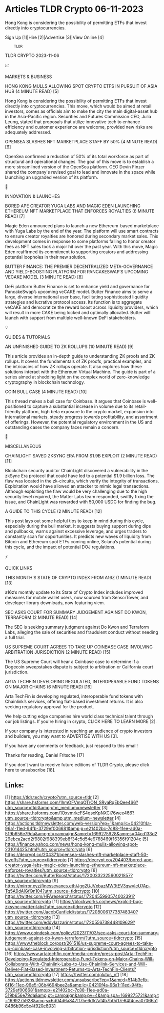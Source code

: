 # Articles TLDR Crypto 06-11-2023

Hong Kong is considering the possibility of permitting ETFs that
invest directly into cryptocurrencies.  

Sign Up [1]|Hire [2]|Advertise [3]|View Online [4] 

		TLDR 

TLDR CRYPTO 2023-11-06

📈 

MARKETS & BUSINESS

 HONG KONG MULLS ALLOWING SPOT CRYPTO ETFS IN PURSUIT OF ASIA HUB (4
MINUTE READ) [5] 

 Hong Kong is considering the possibility of permitting ETFs that
invest directly into cryptocurrencies. This move, which would be aimed
at retail investors, comes as officials aim to make the city the main
digital-asset hub in the Asia-Pacific region. Securities and Futures
Commission CEO, Julia Leung, stated that proposals that utilize
innovative tech to enhance efficiency and customer experience are
welcome, provided new risks are adequately addressed. 

 OPENSEA SLASHES NFT MARKETPLACE STAFF BY 50% (4 MINUTE READ) [6] 

 OpenSea confirmed a reduction of 50% of its total workforce as part
of structural and operational changes. The goal of this move is to
establish a more streamlined version of the OpenSea platform. CEO
Devin Finzer shared the company's revised goal to lead and innovate in
the space while launching an upgraded version of its platform. 

🚀 

INNOVATION & LAUNCHES

 BORED APE CREATOR YUGA LABS AND MAGIC EDEN LAUNCHING ETHEREUM NFT
MARKETPLACE THAT ENFORCES ROYALTIES (6 MINUTE READ) [7] 

 Magic Eden announced plans to launch a new Ethereum-based marketplace
with Yuga Labs by the end of the year. The platform will use smart
contracts to ensure creator royalties are honored during secondary
market sales. This development comes in response to some platforms
failing to honor creator fees as NFT sales took a major hit over the
past year. With this move, Magic Eden reaffirmed its commitment to
supporting creators and addressing potential loopholes in their new
solution. 

 BUTTER FINANCE: THE PREMIER DECENTRALIZED META-GOVERNANCE AND
YIELD-BOOSTING PLATFORM FOR PANCAKESWAP’S UPCOMING VECAKE MODEL (3
MINUTE READ) [8] 

 DeFi platform Butter Finance is set to enhance yield and governance
for PancakeSwap’s upcoming veCAKE model. Butter Finance aims to
serve a large, diverse international user base, facilitating
sophisticated liquidity strategies and lucrative protocol access. Its
function is to aggregate veCAKE and democratize the reward boost
across liquidity providers, which will result in more CAKE being
locked and optimally allocated. Butter will launch with support from
multiple well-known DeFi stakeholders. 

💡 

GUIDES & TUTORIALS

 AN UNFINISHED GUIDE TO ZK ROLLUPS (10 MINUTE READ) [9] 

 This article provides an in-depth guide to understanding ZK proofs
and ZK rollups. It covers the fundamentals of ZK proofs, practical
examples, and the intricacies of how ZK rollups operate. It also
explores how these solutions interact with the Ethereum Virtual
Machine. The guide is part of a series aimed at shedding light on the
complex world of zero-knowledge cryptography in blockchain technology.


 COIN BULL CASE (4 MINUTE READ) [10] 

 This thread makes a bull case for Coinbase. It argues that Coinbase
is well-positioned to capture a substantial increase in volume due to
its retail-friendly platform, high beta exposure to the crypto market,
expansion into international markets, steady progress towards
profitability, and assortment of offerings. However, the potential
regulatory environment in the US and outstanding cases the company
faces remain a concern. 

🦄 

MISCELLANEOUS

 CHAINLIGHT SAVED ZKSYNC ERA FROM $1.9B EXPLOIT (2 MINUTE READ) [11] 

 Blockchain security auditor ChainLight discovered a vulnerability in
the zkSync Era protocol that could have led to a potential $1.9
billion loss. The flaw was located in the zk-circuits, which verify
the integrity of transactions. Exploitation would have allowed an
attacker to mimic legal transactions. Although exploiting the flaw
would be very challenging due to the high security level required, the
Matter Labs team responded, swiftly fixing the issue, and ChainLight
was rewarded with 50,000 USDC for finding the bug. 

 A GUIDE TO THIS CYCLE (2 MINUTE READ) [12] 

 This post lays out some helpful tips to keep in mind during this
cycle, especially during the bull market. It suggests buying support
during dips and pullbacks, warns against excessive leverage, and urges
traders to constantly scan for opportunities. It predicts new waves of
liquidity from Bitcoin and Ethereum spot ETFs coming online,
Solana’s potential during this cycle, and the impact of potential
DOJ regulations. 

⚡ 

QUICK LINKS

 THIS MONTH’S STATE OF CRYPTO INDEX FROM A16Z (1 MINUTE READ) [13] 

 a16z’s monthly update to its State of Crypto Index includes
improved measures for mobile wallet users, now sourced from
SensorTower, and developer library downloads, now featuring viem. 

 SEC ASKS COURT FOR SUMMARY JUDGEMENT AGAINST DO KWON, TERRAFORM (2
MINUTE READ) [14] 

 The SEC is seeking summary judgment against Do Kwon and Terraform
Labs, alleging the sale of securities and fraudulent conduct without
needing a full trial. 

 US SUPREME COURT AGREES TO TAKE UP COINBASE CASE INVOLVING
ARBITRATION JURISDICTION (2 MINUTE READ) [15] 

 The US Supreme Court will hear a Coinbase case to determine if a
Dogecoin sweepstakes dispute is subject to arbitration or California
court jurisdiction. 

 ARTA TECHFIN DEVELOPING REGULATED, INTEROPERABLE FUND TOKENS ON MAJOR
CHAINS (6 MINUTE READ) [16] 

 Arta TechFin is developing regulated, interoperable fund tokens with
Chainlink’s services, offering fiat-based investment returns. It is
also seeking regulatory approval for the product. 

 We help cutting edge companies hire world class technical talent
through our job listings. If you're hiring in crypto, CLICK HERE TO
LEARN MORE [2]. 

If your company is interested in reaching an audience of crypto
investors and builders, you may want to ADVERTISE WITH US [3]. 

If you have any comments or feedback, just respond to this email! 

Thanks for reading, 
Daniel Fritsche [17] 

If you don't want to receive future editions of TLDR Crypto,
please click here to unsubscribe [18]. 

 

Links:
------
[1] https://tldr.tech/crypto?utm_source=tldr
[2] https://share.hsforms.com/1hmOFVmqOTrON_SRvaRqEbQee466?utm_source=tldr&amp;utm_medium=newsletter
[3] https://share.hsforms.com/1OxvmrkcFS4qsxKpNXCi76wee466?utm_source=tldrcrypto&amp;utm_medium=newsletter
[4] https://actions.tldrnewsletter.com/web-version?ep=1&amp;lc=04210f4a-96a1-11ed-94fb-3729ef006681&amp;p=e21402bc-7c88-11ee-ad0a-519b656e79da&amp;pt=campaign&amp;t=1699275928&amp;s=04cd133d229ebca2acd2f9802f988399eb8f34c5d54e9768469f16356f91204c
[5] https://finance.yahoo.com/news/hong-kong-mulls-allowing-spot-231014425.html?utm_source=tldrcrypto
[6] https://decrypt.co/204371/opensea-slashes-nft-marketplace-staff-50-layoffs?utm_source=tldrcrypto
[7] https://decrypt.co/204403/bored-ape-creator-yuga-labs-magic-eden-launching-ethereum-nft-marketplace-enforces-royalties?utm_source=tldrcrypto
[8] https://twitter.com/ButterBoost/status/1720033232560021857?utm_source=tldrcrypto
[9] https://mirror.xyz/finessevanes.eth/Jgg2UJVxbazMW3tEV3qwvIeU7Ap-Tq5A9dAlGfQn104?utm_source=tldrcrypto
[10] https://twitter.com/HFAresearch/status/1720455990574002391?utm_source=tldrcrypto
[11] https://blockworks.co/news/exploit-bug-zksync-matter-labs?utm_source=tldrcrypto
[12] https://twitter.com/JacobCanfield/status/1720800617738748340?utm_source=tldrcrypto
[13] https://twitter.com/eddylazzarin/status/1720556738448109629?utm_source=tldrcrypto
[14] https://www.coindesk.com/policy/2023/11/03/sec-asks-court-for-summary-judgement-against-do-kwon-terraform/?utm_source=tldrcrypto
[15] https://www.theblock.co/post/261516/us-supreme-court-agrees-to-take-up-coinbase-case-involving-arbitration-jurisdiction?utm_source=tldrcrypto
[16] https://www.artatechfin.com/media-centre/press-post/Arta-TechFin-Developing-Regulated-Interoperable-Fund-Tokens-on-Major-Chains-Will-Collaborate-With-Chainlink-Labs-to-Use-Chainlink-Services-and-Will-Deliver-Fiat-Based-Investment-Returns-to-Arta-TechFin-Clients?utm_source=tldrcrypto
[17] https://twitter.com/plutus_nft
[18] https://actions.tldrnewsletter.com/unsubscribe?ep=1&amp;l=514b3efb-6f16-11ec-96e5-06b4694bee2a&amp;lc=04210f4a-96a1-11ed-94fb-3729ef006681&amp;p=e21402bc-7c88-11ee-ad0a-519b656e79da&amp;pt=campaign&amp;pv=4&amp;spa=1699275721&amp;t=1699275928&amp;s=6d04d6a847ff75e6d52af4b7b0d17e64f4cea07066a18486b96c5c4f920c8031
